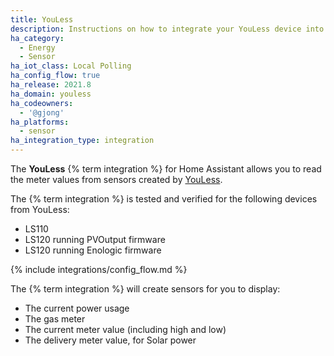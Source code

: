 ```yaml
---
title: YouLess
description: Instructions on how to integrate your YouLess device into Home Assistant.
ha_category:
  - Energy
  - Sensor
ha_iot_class: Local Polling
ha_config_flow: true
ha_release: 2021.8
ha_domain: youless
ha_codeowners:
  - '@gjong'
ha_platforms:
  - sensor
ha_integration_type: integration
---
```


The **YouLess** {% term integration %} for Home Assistant allows you to read the meter values from sensors created by [YouLess](https://www.youless.nl/home.html).

The {% term integration %} is tested and verified for the following devices from YouLess:

- LS110
- LS120 running PVOutput firmware
- LS120 running Enologic firmware

{% include integrations/config_flow.md %}

The {% term integration %} will create sensors for you to display:

- The current power usage
- The gas meter
- The current meter value (including high and low)
- The delivery meter value, for Solar power
